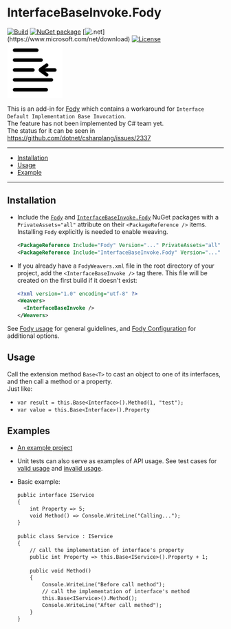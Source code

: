 # InterfaceBaseInvoke.Fody

[![Build](https://github.com/huoshan12345/InterfaceBaseInvoke.Fody/actions/workflows/build.yml/badge.svg)](https://github.com/huoshan12345/InterfaceBaseInvoke.Fody/actions/workflows/build.yml)
[![NuGet package](https://img.shields.io/nuget/v/InterfaceBaseInvoke.Fody.svg?logo=NuGet)](https://www.nuget.org/packages/InterfaceBaseInvoke.Fody)
[![.net](https://img.shields.io/badge/.net%20standard-2.1-ff69b4.svg?)](https://www.microsoft.com/net/download)
[![License](https://img.shields.io/badge/license-MIT-blue.svg)](https://github.com/huoshan12345/InterfaceBaseInvoke.Fody/blob/master/LICENSE)  
![Icon](https://raw.githubusercontent.com/huoshan12345/InterfaceBaseInvoke.Fody/master/icon.png)

This is an add-in for [Fody](https://github.com/Fody/Fody) which contains a workaround for `Interface Default Implementation Base Invocation`.  
The feature has not been implemented by C# team yet.  
The status for it can be seen in https://github.com/dotnet/csharplang/issues/2337 

---
 - [Installation](#installation)
 - [Usage](#usage)
 - [Example](#examples) 
---

## Installation
- Include the [`Fody`](https://www.nuget.org/packages/Fody) and [`InterfaceBaseInvoke.Fody`](https://www.nuget.org/packages/InterfaceBaseInvoke.Fody) NuGet packages with a `PrivateAssets="all"` attribute on their `<PackageReference />` items. Installing `Fody` explicitly is needed to enable weaving.

  ```XML
  <PackageReference Include="Fody" Version="..." PrivateAssets="all" />
  <PackageReference Include="InterfaceBaseInvoke.Fody" Version="..." PrivateAssets="all" />
  ```

- If you already have a `FodyWeavers.xml` file in the root directory of your project, add the `<InterfaceBaseInvoke />` tag there. This file will be created on the first build if it doesn't exist:

  ```XML
  <?xml version="1.0" encoding="utf-8" ?>
  <Weavers>
    <InterfaceBaseInvoke />
  </Weavers>
  ```
See [Fody usage](https://github.com/Fody/Home/blob/master/pages/usage.md) for general guidelines, and [Fody Configuration](https://github.com/Fody/Home/blob/master/pages/configuration.md) for additional options.

## Usage
Call the extension method `Base<T>` to cast an object to one of its interfaces, and then call a method or a property.  
Just like: 
- `var result = this.Base<Interface>().Method(1, "test");`
- `var value = this.Base<Interface>().Property`

## Examples
- [An example project](https://github.com/huoshan12345/InterfaceBaseInvoke.Fody/tree/master/src/InterfaceBaseInvoke.Example)

- Unit tests can also serve as examples of API usage. See test cases for [valid usage](https://github.com/huoshan12345/InterfaceBaseInvoke.Fody/tree/master/test/InterfaceBaseInvoke.Tests.AssemblyToProcess) and [invalid usage](https://github.com/huoshan12345/InterfaceBaseInvoke.Fody/tree/master/test/InterfaceBaseInvoke.Tests.InvalidAssemblyToProcess).

- Basic example:
    ```
    public interface IService
    {
        int Property => 5;
        void Method() => Console.WriteLine("Calling...");
    }

    public class Service : IService
    {
        // call the implementation of interface's property
        public int Property => this.Base<IService>().Property + 1;

        public void Method()
        {
            Console.WriteLine("Before call method");
            // call the implementation of interface's method
            this.Base<IService>().Method();
            Console.WriteLine("After call method");
        }
    }
    ```
